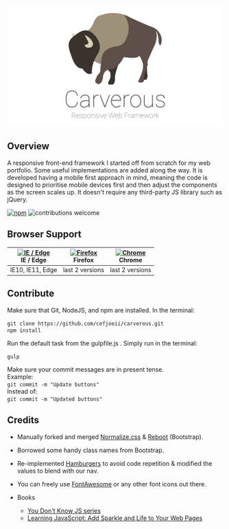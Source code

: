 ![Carverous Logo](demo/images/carverous-banner.svg)

## Overview
A responsive front-end framework I started off from scratch for my web portfolio.
Some useful implementations are added along the way.
It is developed having a mobile first approach in mind,
meaning the code is designed to prioritise mobile devices first
and then adjust the components as the screen scales up.
It doesn't require any third-party JS library such as jQuery.

[![npm](https://img.shields.io/badge/license-MIT-green.svg)](https://github.com/cefjoeii/carverous/blob/master/LICENSE) ![contributions welcome](https://img.shields.io/badge/contributions-welcome-blue.svg)

## Browser Support

| [<img src="https://raw.githubusercontent.com/godban/browsers-support-badges/master/src/images/edge.png" alt="IE / Edge" width="16px" height="16px" />](http://godban.github.io/browsers-support-badges/)</br>IE / Edge | [<img src="https://raw.githubusercontent.com/godban/browsers-support-badges/master/src/images/firefox.png" alt="Firefox" width="16px" height="16px" />](http://godban.github.io/browsers-support-badges/)</br>Firefox | [<img src="https://raw.githubusercontent.com/godban/browsers-support-badges/master/src/images/chrome.png" alt="Chrome" width="16px" height="16px" />](http://godban.github.io/browsers-support-badges/)</br>Chrome |
| --------- | --------- | --------- |
| IE10, IE11, Edge| last 2 versions| last 2 versions

## Contribute
Make sure that Git, NodeJS, and npm are installed. In the terminal:
```
git clone https://github.com/cefjoeii/carverous.git
npm install
```
Run the default task from the gulpfile.js . Simply run in the terminal:
```
gulp
```
Make sure your commit messages are in present tense.
<br>
Example:
<br>
`git commit -m "Update buttons"`
<br>
Instead of:
<br>
`git commit -m "Updated buttons"`


## Credits
* Manually forked and merged
[Normalize.css](https://github.com/necolas/normalize.css) &
[Reboot](https://github.com/twbs/bootstrap) (Bootstrap).<br>
* Borrowed some handy class names from Bootstrap.<br>
* Re-implemented [Hamburgers](https://github.com/jonsuh/hamburgers) to avoid code repetition & modified the values to blend with our nav.
* You can freely use [FontAwesome](http://fontawesome.io/) or any other font icons out there.

* Books
  * [You Don't Know JS series](https://www.goodreads.com/series/139311-you-don-t-know-js)
  * [Learning JavaScript: Add Sparkle and Life to Your Web Pages](http://www.goodreads.com/book/show/27806241-learning-javascript)

<!---
The scripts are written in ES6 and are transpiled using Babel.
--->
